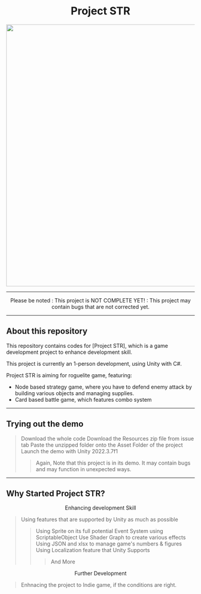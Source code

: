 <h1 align="center">
Project STR
</h1>

<p align="center">
    <img src="https://github.com/CBI777/STR/assets/97778404/1ff340fa-56e2-4f87-91de-0ef64334ebe8", width=700>
</p>


---

<p align="center">
 Please be noted : This project is NOT COMPLETE YET! : This project may contain bugs that are not corrected yet.
</p>
 
---

## About this repository
This repository contains codes for [Project STR], which is a game development project to enhance development skill.

This project is currently an 1-person development, using Unity with C#.

Project STR is aiming for roguelite game, featuring:
  - Node based strategy game, where you have to defend enemy attack by building various objects and managing supplies.
  - Card based battle game, which features combo system

---
## Trying out the demo
> Download the whole code
> Download the Resources zip file from issue tab
> Paste the unzipped folder onto the Asset Folder of the project
> Launch the demo with Unity 2022.3.7f1
> > Again, Note that this project is in its demo. It may contain bugs and may function in unexpected ways.

---
## Why Started Project STR?

<p align="center">
 Enhancing development Skill
</p>

> Using features that are supported by Unity as much as possible
> > Using Sprite on its full potential
> > Event System using ScriptableObject
> > Use Shader Graph to create various effects
> > Using JSON and xlsx to manage game's numbers & figures
> > Using Localization feature that Unity Supports
> > > And More

<p align="center">
 Further Development
</p>

> Enhnacing the project to Indie game, if the conditions are right.
